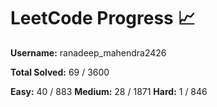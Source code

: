 # LeetCode Progress 📈
**Username:** ranadeep_mahendra2426

**Total Solved:** 69 / 3600

**Easy:** 40 / 883
**Medium:** 28 / 1871
**Hard:** 1 / 846
